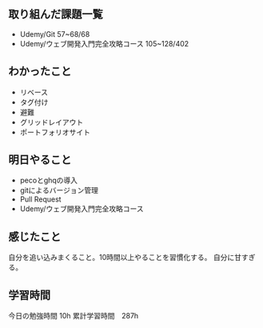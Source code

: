 ## 取り組んだ課題一覧
- Udemy/Git 57~68/68
- Udemy/ウェブ開発入門完全攻略コース 105~128/402

## わかったこと
- リベース
- タグ付け
- 避難
- グリッドレイアウト
- ポートフォリオサイト

## 明日やること
- pecoとghqの導入
- gitによるバージョン管理
- Pull Request
- Udemy/ウェブ開発入門完全攻略コース

## 感じたこと
自分を追い込みまくること。10時間以上やることを習慣化する。
自分に甘すぎる。

## 学習時間
今日の勉強時間 10h
累計学習時間　287h
